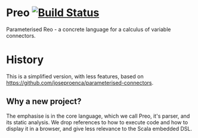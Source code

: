 # Preo [![Build Status](https://travis-ci.org/joseproenca/preo.svg?branch=master)](https://travis-ci.org/joseproenca/preo)

Parameterised Reo - a concrete language for a calculus of variable connectors.



# History

This is a simplified version, with less features, based on https://github.com/joseproenca/parameterised-connectors.

<!-- This version is used by the new under-development web-related project, which can be found in https://github.com/joseproenca/reotools. -->

## Why a new project?
The emphasise is in the core language, which we call Preo, it's parser, and its static analysis.
We drop references to how to execute code and how to display it in a browser, and give less relevance to the Scala embedded DSL.
